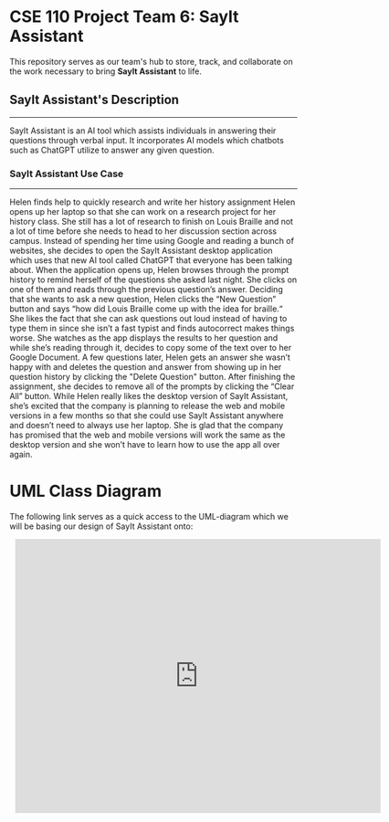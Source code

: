 # CSE 110 Project Team 6: SayIt Assistant
This repository serves as our team's hub to store, track, and collaborate on the work necessary to bring **SayIt Assistant** to life.

## SayIt Assistant's Description
---
SayIt Assistant is an AI tool which assists individuals in answering their questions through verbal input. It incorporates AI models which chatbots such as ChatGPT utilize to answer any given question. 

### SayIt Assistant Use Case
---
Helen finds help to quickly research and write her history assignment
Helen opens up her laptop so that she can work on a research project for her history class. She still has a lot of research to finish on Louis Braille and not a lot of time before she needs to head to her discussion section across campus. Instead of spending her time using Google and reading a bunch of websites, she decides to open the SayIt Assistant desktop application which uses that new AI tool called ChatGPT that everyone has been talking about. When the application opens up, Helen browses through the prompt history to remind herself of the questions she asked last night. She clicks on one of them and reads through the previous question’s answer. Deciding that she wants to ask a new question, Helen clicks the “New Question” button and says “how did Louis Braille come up with the idea for braille.“ She likes the fact that she can ask questions out loud instead of having to type them in since she isn’t a fast typist and finds autocorrect makes things worse. She watches as the app displays the results to her question and while she’s reading through it, decides to copy some of the text over to her Google Document. A few questions later, Helen gets an answer she wasn’t happy with and deletes the question and answer from showing up in her question history by clicking the "Delete Question" button. After finishing the assignment, she decides to remove all of the prompts by clicking the “Clear All” button. While Helen really likes the desktop version of SayIt Assistant, she’s excited that the company is planning to release the web and mobile versions in a few months so that she could use SayIt Assistant anywhere and doesn’t need to always use her laptop. She is glad that the company has promised that the web and mobile versions will work the same as the desktop version and she won’t have to learn how to use the app all over again.

# UML Class Diagram
The following link serves as a quick access to the UML-diagram which we will be basing our design of SayIt Assistant onto: 

<div style="width: 640px; height: 480px; margin: 10px; position: relative;"><iframe allowfullscreen frameborder="0" style="width:640px; height:480px" src="https://lucid.app/documents/embedded/17ab531a-61ba-403e-af4a-f8c5e90cff15" id="UBOUaueByh-C"></iframe></div>